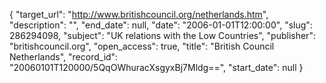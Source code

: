 {
  "target_url": "http://www.britishcouncil.org/netherlands.htm", 
  "description": "", 
  "end_date": null, 
  "date": "2006-01-01T12:00:00", 
  "slug": 286294098, 
  "subject": "UK relations with the Low Countries", 
  "publisher": "britishcouncil.org", 
  "open_access": true, 
  "title": "British Council Netherlands", 
  "record_id": "20060101T120000/5QqOWhuracXsgyxBj7Mldg==", 
  "start_date": null
}

